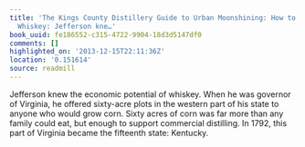 ```yaml
---
title: 'The Kings County Distillery Guide to Urban Moonshining: How to Make and Drink
  Whiskey: Jefferson kne…'
book_uuid: fe186552-c315-4722-9904-18d3d5147df0
comments: []
highlighted_on: '2013-12-15T22:11:36Z'
location: '0.151614'
source: readmill
---
```


Jefferson knew the economic potential of whiskey. When he was governor of Virginia, he offered sixty-acre plots in the western part of his state to anyone who would grow corn. Sixty acres of corn was far more than any family could eat, but enough to support commercial distilling. In 1792, this part of Virginia became the fifteenth state: Kentucky.